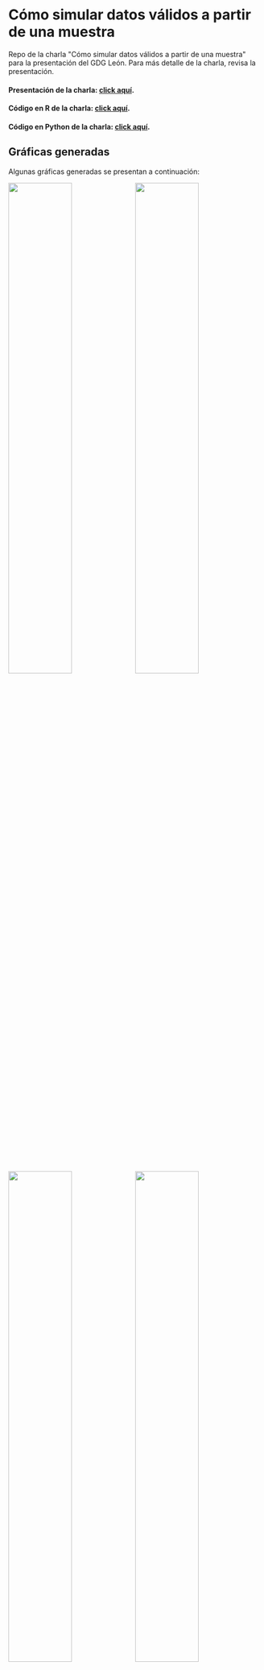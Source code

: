 # Cómo simular datos válidos a partir de una muestra
Repo de la charla "Cómo simular datos válidos a partir de una muestra" para la presentación del GDG León.
Para más detalle de la charla, revisa la presentación.

#### Presentación de la charla: [click aquí](https://docs.google.com/presentation/d/166XPPSAHZ13HImq63_IbGgu5qI7bZmejes-Ws3Wu5sE/pub?start=false&loop=false&delayms=5000).
#### Código en R de la charla: [click aquí](https://github.com/RodolfoFerro/PokeGO/blob/master/PokeGO.R).
#### Código en Python de la charla: [click aquí](https://github.com/RodolfoFerro/PokeGO/blob/master/PokeGO.py).

## Gráficas generadas

Algunas gráficas generadas se presentan a continuación:

<img src="https://github.com/RodolfoFerro/PokeGO/blob/master/imgs/fig_1.png" width="50%"><img src="https://github.com/RodolfoFerro/PokeGO/blob/master/imgs/fig_2.png" width="50%">

<img src="https://github.com/RodolfoFerro/PokeGO/blob/master/imgs/fig_3.png" width="50%"><img src="https://github.com/RodolfoFerro/PokeGO/blob/master/imgs/fig_4.png" width="50%">

<img src="https://github.com/RodolfoFerro/PokeGO/blob/master/imgs/fig_5.png" width="50%">
